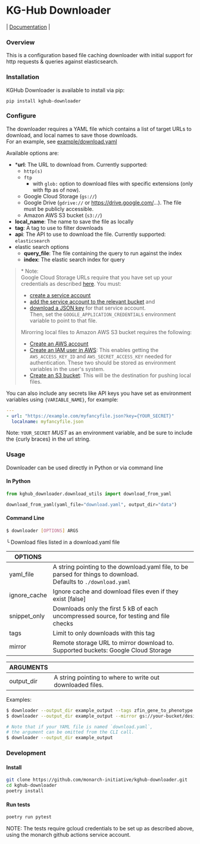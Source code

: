 # KG-Hub Downloader

| [Documentation](https://monarch-initiative.github.io/kghub-downloader) |

### Overview

This is a configuration based file caching downloader with initial support for http requests & queries against elasticsearch.

### Installation

KGHub Downloader is available to install via pip:
```
pip install kghub-downloader
```

### Configure 

The downloader requires a YAML file which contains a list of target URLs to download, and local names to save those downloads.  
For an example, see [example/download.yaml](example/download.yaml)

Available options are:
- \***url**: The URL to download from. Currently supported:  
  - `http(s)`
  - `ftp`
    - with `glob:` option to download files with specific extensions (only with ftp as of now).
  - Google Cloud Storage (`gs://`)
  - Google Drive (`gdrive://` or https://drive.google.com/...). The file must be publicly accessible.
  - Amazon AWS S3 bucket (`s3://`)
- **local_name**: The name to save the file as locally
- **tag**: A tag to use to filter downloads
- **api**: The API to use to download the file. Currently supported: `elasticsearch`
- elastic search options  
  - **query_file**: The file containing the query to run against the index
  - **index**: The elastic search index for query

> \* Note:  
>  Google Cloud Storage URLs require that you have set up your credentials as described [here](https://cloud.google.com/artifact-registry/docs/python/authentication#keyring-user). You must:  
> - [create a service account](https://cloud.google.com/iam/docs/service-accounts-create)  
> - [add the service account to the relevant bucket](https://cloud.google.com/storage/docs/access-control/using-iam-permissions#bucket-iam) and  
> - [download a JSON key](https://cloud.google.com/iam/docs/keys-create-delete) for that service account.  
>  Then, set the `GOOGLE_APPLICATION_CREDENTIALS` environment variable to point to that file.
>
> Mirorring local files to Amazon AWS S3 bucket requires the following:
>  - [Create an AWS account](https://portal.aws.amazon.com/)
>  - [Create an IAM user in AWS](https://docs.aws.amazon.com/IAM/latest/UserGuide/getting-started.html): This enables getting the `AWS_ACCESS_KEY_ID` and `AWS_SECRET_ACCESS_KEY` needed for authentication. These two should be stored as environment variables in the user's system.
>  - [Create an S3 bucket](https://docs.aws.amazon.com/AmazonS3/latest/userguide/creating-bucket.html): This will be the destination for pushing local files.

You can also include any secrets like API keys you have set as environment variables using `{VARIABLE_NAME}`, for example:  
```yaml
---
- url: "https://example.com/myfancyfile.json?key={YOUR_SECRET}"
  localname: myfancyfile.json
```
Note: `YOUR_SECRET` *MUST* as an environment variable, and be sure to include the {curly braces} in the url string.

### Usage

Downloader can be used directly in Python or via command line

#### In Python

```python
from kghub_downloader.download_utils import download_from_yaml

download_from_yaml(yaml_file="download.yaml", output_dir="data")
```

#### Command Line

```bash
$ downloader [OPTIONS] ARGS
```
╰ Download files listed in a download.yaml file

| OPTIONS | | 
| --- | --- |
| yaml_file | A string pointing to the download.yaml file, to be parsed for things to download.<br>Defaults to `./download.yaml` |
| ignore_cache | Ignore cache and download files even if they exist [false] |
| snippet_only | Downloads only the first 5 kB of each uncompressed source, for testing and file checks |
| tags | Limit to only downloads with this tag |
| mirror | Remote storage URL to mirror download to. Supported buckets: Google Cloud Storage |


| ARGUMENTS | | 
| --- | --- |
| output_dir | A string pointing to where to write out downloaded files. |

Examples:
```bash
$ downloader --output_dir example_output --tags zfin_gene_to_phenotype example.yaml
$ downloader --output_dir example_output --mirror gs://your-bucket/desired/directory

# Note that if your YAML file is named `download.yaml`, 
# the argument can be omitted from the CLI call.
$ downloader --output_dir example_output
```

### Development

#### Install

```bash
git clone https://github.com/monarch-initiative/kghub-downloader.git
cd kghub-downloader
poetry install
```

#### Run tests

```bash
poetry run pytest
```

NOTE: The tests require gcloud credentials to be set up as described above, using the monarch github actions service account.